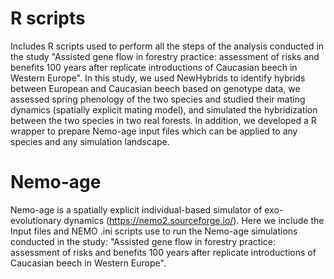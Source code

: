 # R scripts 

Includes R scripts used to perform all the steps of the analysis conducted in the study "Assisted gene flow in forestry practice: assessment of risks and benefits 100 years after replicate introductions of Caucasian beech in Western Europe". In this study, we used NewHybrids to identify hybrids between European and Caucasian beech based on genotype data, we assessed spring phenology of the two species and studied their mating dynamics (spatially explicit mating model), and simulated the hybridization between the two species in two real forests. 
In addition, we developed a R wrapper to prepare Nemo-age input files which can be applied to any species and any simulation landscape. 

# Nemo-age

Nemo-age is a spatially explicit individual-based simulator of exo-evolutionary dynamics (https://nemo2.sourceforge.io/). 
Here we include the Input files and NEMO .ini scripts use to run the Nemo-age simulations conducted in the study: "Assisted gene flow in forestry practice: assessment of risks and benefits 100 years after replicate introductions of Caucasian beech in Western Europe". 

